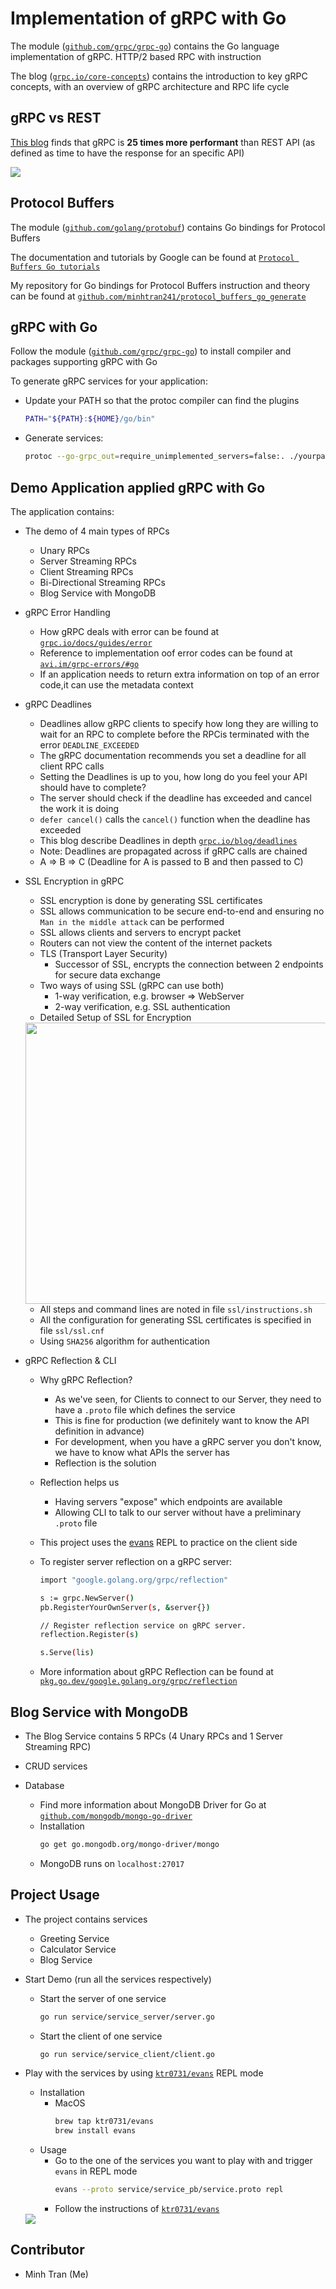 # Implementation of gRPC with Go

The module ([`github.com/grpc/grpc-go`](https://github.com/grpc/grpc-go))
contains the Go language implementation of gRPC. HTTP/2 based RPC with instruction

The blog ([`grpc.io/core-concepts`](https://grpc.io/docs/what-is-grpc/core-concepts/)) contains the introduction to key gRPC concepts, with an overview of gRPC architecture and RPC life cycle

## gRPC vs REST

[This blog](https://husobee.github.io/golang/rest/grpc/2016/05/28/golang-rest-v-grpc.html) finds that gRPC is <strong>25 times more performant</strong> than REST API (as defined as time to have the response for an specific API)

<img src="./assets/gRPCvsREST.png">

## Protocol Buffers

The module ([`github.com/golang/protobuf`](https://pkg.go.dev/mod/github.com/golang/protobuf))
contains Go bindings for Protocol Buffers

The documentation and tutorials by Google can be found at [`Protocol Buffers Go tutorials`](https://developers.google.com/protocol-buffers/docs/gotutorial)

My repository for Go bindings for Protocol Buffers instruction and theory can be found at [`github.com/minhtran241/protocol_buffers_go_generate`](https://github.com/minhtran241/protocol_buffers_go_generate)

## gRPC with Go

Follow the module ([`github.com/grpc/grpc-go`](https://github.com/grpc/grpc-go)) to install compiler and packages supporting gRPC with Go

To generate gRPC services for your application:

-   Update your PATH so that the protoc compiler can find the plugins
    ```sh
    PATH="${PATH}:${HOME}/go/bin"
    ```
-   Generate services:
    ```sh
    protoc --go-grpc_out=require_unimplemented_servers=false:. ./yourpath/to.protofile/*.proto
    ```

## Demo Application applied gRPC with Go

The application contains:

-   The demo of 4 main types of RPCs

    -   Unary RPCs
    -   Server Streaming RPCs
    -   Client Streaming RPCs
    -   Bi-Directional Streaming RPCs
    -   Blog Service with MongoDB

-   gRPC Error Handling

    -   How gRPC deals with error can be found at [`grpc.io/docs/guides/error`](https://grpc.io/docs/guides/error/)
    -   Reference to implementation oof error codes can be found at [`avi.im/grpc-errors/#go`](https://avi.im/grpc-errors/#go)
    -   If an application needs to return extra information on top of an error code,it can use the metadata context

-   gRPC Deadlines

    -   Deadlines allow gRPC clients to specify how long they are willing to wait for an RPC to complete before the RPCis terminated with the error `DEADLINE_EXCEEDED`
    -   The gRPC documentation recommends you set a deadline for all client RPC calls
    -   Setting the Deadlines is up to you, how long do you feel your API should have to complete?
    -   The server should check if the deadline has exceeded and cancel the work it is doing
    -   `defer cancel()` calls the `cancel()` function when the deadline has exceeded
    -   This blog describe Deadlines in depth [`grpc.io/blog/deadlines`](https://grpc.io/blog/deadlines/)
    -   Note: Deadlines are propagated across if gRPC calls are chained
    -   A => B => C (Deadline for A is passed to B and then passed to C)

-   SSL Encryption in gRPC

    -   SSL encryption is done by generating SSL certificates
    -   SSL allows communication to be secure end-to-end and ensuring no `Man in the middle attack` can be performed
    -   SSL allows clients and servers to encrypt packet
    -   Routers can not view the content of the internet packets
    -   TLS (Transport Layer Security)
        -   Successor of SSL, encrypts the connection between 2 endpoints for secure data exchange
    -   Two ways of using SSL (gRPC can use both)
        -   1-way verification, e.g. browser => WebServer
        -   2-way verification, e.g. SSL authentication
    -   Detailed Setup of SSL for Encryption

    <img src="./assets/how_ssl_works.png" width=800 height=450>

    -   All steps and command lines are noted in file `ssl/instructions.sh`
    -   All the configuration for generating SSL certificates is specified in file `ssl/ssl.cnf`
    -   Using `SHA256` algorithm for authentication

-   gRPC Reflection & CLI

    -   Why gRPC Reflection?
        -   As we've seen, for Clients to connect to our Server, they need to have a `.proto` file which defines the service
        -   This is fine for production (we definitely want to know the API definition in advance)
        -   For development, when you have a gRPC server you don't know, we have to know what APIs the server has
        -   Reflection is the solution
    -   Reflection helps us
        -   Having servers "expose" which endpoints are available
        -   Allowing CLI to talk to our server without have a preliminary `.proto` file
    -   This project uses the [evans](`https://github.com/ktr0731/evans`) REPL to practice on the client side
    -   To register server reflection on a gRPC server:

        ```sh
        import "google.golang.org/grpc/reflection"

        s := grpc.NewServer()
        pb.RegisterYourOwnServer(s, &server{})

        // Register reflection service on gRPC server.
        reflection.Register(s)

        s.Serve(lis)
        ```

    -   More information about gRPC Reflection can be found at [`pkg.go.dev/google.golang.org/grpc/reflection`](https://pkg.go.dev/google.golang.org/grpc/reflection#section-readme)

## Blog Service with MongoDB

-   The Blog Service contains 5 RPCs (4 Unary RPCs and 1 Server Streaming RPC)
-   CRUD services
-   Database

    -   Find more information about MongoDB Driver for Go at [`github.com/mongodb/mongo-go-driver`](https://github.com/mongodb/mongo-go-driver)
    -   Installation
        ```sh
        go get go.mongodb.org/mongo-driver/mongo
        ```
    -   MongoDB runs on `localhost:27017`

## Project Usage

-   The project contains services
    -   Greeting Service
    -   Calculator Service
    -   Blog Service
-   Start Demo (run all the services respectively)
    -   Start the server of one service
        ```sh
        go run service/service_server/server.go
        ```
    -   Start the client of one service
        ```sh
        go run service/service_client/client.go
        ```
-   Play with the services by using [`ktr0731/evans`](https://github.com/ktr0731/evans) REPL mode

    -   Installation
        -   MacOS
            ```sh
            brew tap ktr0731/evans
            brew install evans
            ```
    -   Usage
        -   Go to the one of the services you want to play with and trigger `evans` in REPL mode
            ```sh
            evans --proto service/service_pb/service.proto repl
            ```
        -   Follow the instructions of [`ktr0731/evans`](https://github.com/ktr0731/evans)

    <img src="./assets/evans_instructions.png">

## Contributor

-   Minh Tran (Me)
